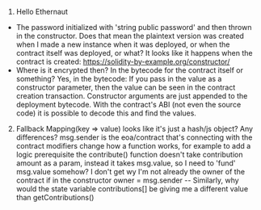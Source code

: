 1. Hello Ethernaut
- The password initialized with 'string public password' and then thrown in the constructor. Does that mean the plaintext version was created when I made a new instance when it was deployed, or when the contract itself was deployed, or what? 
It looks like it happens when the contract is created: https://solidity-by-example.org/constructor/
- Where is it encrypted then? In the bytecode for the contract itself or something?
Yes, in the bytecode: If you pass in the value as a constructor parameter, then the value can be seen in the contract creation transaction. Constructor arguments are just appended to the deployment bytecode. With the contract's ABI (not even the source code) it is possible to decode this and find the values.

2. Fallback
Mapping(key => value) looks like it's just a hash/js object? Any differences?
msg.sender is the eoa/contract that's connecting with the contract
modifiers change how a function works, for example to add a logic prerequisite
the contribute() function doesn't take contribution amount as a param, instead it takes msg.value, so I need to 'fund' msg.value somehow?
I don't get wy I'm not already the owner of the contract if in the constructor owner = msg.sender
    -- Similarly, why would the state variable contributions[] be giving me a different value than getContributions()
